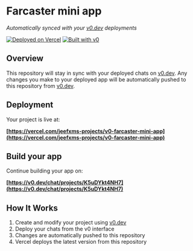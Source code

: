 # Farcaster mini app

*Automatically synced with your [v0.dev](https://v0.dev) deployments*

[![Deployed on Vercel](https://img.shields.io/badge/Deployed%20on-Vercel-black?style=for-the-badge&logo=vercel)](https://vercel.com/jeefxms-projects/v0-farcaster-mini-app)
[![Built with v0](https://img.shields.io/badge/Built%20with-v0.dev-black?style=for-the-badge)](https://v0.dev/chat/projects/K5uDYkt4NH7)

## Overview

This repository will stay in sync with your deployed chats on [v0.dev](https://v0.dev).
Any changes you make to your deployed app will be automatically pushed to this repository from [v0.dev](https://v0.dev).

## Deployment

Your project is live at:

**[https://vercel.com/jeefxms-projects/v0-farcaster-mini-app](https://vercel.com/jeefxms-projects/v0-farcaster-mini-app)**

## Build your app

Continue building your app on:

**[https://v0.dev/chat/projects/K5uDYkt4NH7](https://v0.dev/chat/projects/K5uDYkt4NH7)**

## How It Works

1. Create and modify your project using [v0.dev](https://v0.dev)
2. Deploy your chats from the v0 interface
3. Changes are automatically pushed to this repository
4. Vercel deploys the latest version from this repository
